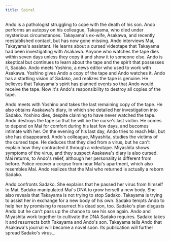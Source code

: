 ```yaml
---
title: Spiral
---
```


Ando is a pathologist struggling to cope with the death of his son. Ando
performs an autopsy on his colleague, Takayama, who died under mysterious
circumstances. Takayama's ex-wife, Asakawa, and recently reestablished contact,
but has now gone missing. Ando interviews Mai, Takayama's assistant. He learns
about a cursed videotape that Takayama had been investigating with Asakawa.
Anyone who watches the tape dies within seven days unless they copy it and show
it to someone else. Ando is skeptical but continues to learn about the tape and
the spirit that possesses it, Sadako. Ando meets Yoshino, a news editor who used
to work with Asakawa. Yoshino gives Ando a copy of the tape and Ando watches it.
Ando has a startling vision of Sadako, and realizes the tape is genuine. He
believes that Takayama's spirit has planned events so that Ando would receive
the tape. Now it's Ando's responsibility to destroy all copies of the tape.

Ando meets with Yoshino and takes the last remaining copy of the tape. He also
obtains Asakawa's diary, in which she detailed her investigation into Sadako.
Yoshino dies, despite claiming to have never watched the tape. Ando destroys the
tape so that he will be the curse's last victim. He comes to depend on Mai for
comfort during his last few days, and becomes intimate with her. On the evening
of his last day, Ando tries to reach Mai, but she has disappeared. Ando's
colleague, Miyashita, studies the victims of the cursed tape. He deduces that
they died from a virus, but he can't explain how they contracted it through a
videotape. Miyashita shows symptoms of the virus, and they suspect Asakawa's
diary is also cursed. Mai returns, to Ando's relief, although her personality is
different from before. Police recover a corpse from near Mai's apartment, which
also resembles Mai. Ando realizes that the Mai who returned is actually a reborn
Sadako.

Ando confronts Sadako. She explains that he passed her virus from himself to
Mai. Sadako manipulated Mai's DNA to grow herself a new body. She also reveals
that Takayama is not trying to stop Sadako. Takayama is trying to assist her in
exchange for a new body of his own. Sadako tempts Ando to help her by promising
to resurrect his dead son, too. Sadako's plan disgusts Ando but he can't pass up
the chance to see his son again. Ando and Miyashita work together to cultivate
the DNA Sadako requires. Sadako takes it and resurrects both Takayama and Ando's
son. Takayama tells Ando that Asakawa's journal will become a novel soon. Its
publication will further spread Sadako's virus...
